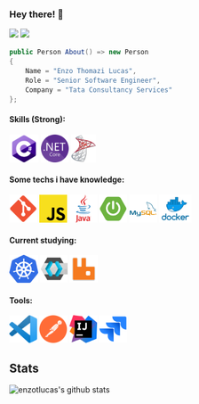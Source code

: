 ### <b>Hey there! :cowboy_hat_face:</b>

[![](https://img.shields.io/badge/Linkedin-blue?style=flat&logo=Linkedin&logoColor=white&link=https://www.linkedin.com/in/enzo-thomazi-lucas-10bb91158/)](https://www.linkedin.com/in/enzo-thomazi-lucas-10bb91158/)
[![](https://img.shields.io/badge/-HackerRank-brightgreen/?style=flat&logo=Hackerrank&logoColor=white&link=https://www.hackerrank.com/enzotlucas31)](https://www.hackerrank.com/enzotlucas31)

```cs
public Person About() => new Person
{
    Name = "Enzo Thomazi Lucas",
    Role = "Senior Software Engineer",
    Company = "Tata Consultancy Services"
};
```

#### Skills (Strong):
<div align="left">
	<img height="50" src="https://github.com/enzotlucas/enzotlucas/blob/main/img/csharp.png?raw=true" alt="C#" title="C#" />
	<img height="50" src="https://github.com/enzotlucas/enzotlucas/blob/main/img/dotnet.png?raw=true" alt=".NET Core" title=".NET Core" />
	<img height="50" src="https://github.com/enzotlucas/enzotlucas/blob/main/img/sqlserver.png?raw=true" alt="SQL Server" title="SQL Server" />
</div>

#### Some techs i have knowledge:
<div align="left">
	<img height="50" src="https://github.com/enzotlucas/enzotlucas/blob/main/img/git.png?raw=true" alt="Git" title="Git" />
	<img height="50" src="https://github.com/enzotlucas/enzotlucas/blob/main/img/js.png?raw=true" alt="JavaScript" title="JavaScript" />
	<img height="50" src="https://github.com/enzotlucas/enzotlucas/blob/main/img/java.png?raw=true" alt="Java" title="Java" />
	<img height="50" src="https://github.com/enzotlucas/enzotlucas/blob/main/img/springboot.png?raw=true" alt="Spring Boot" title="Spring Boot" />
	<img height="50" src="https://github.com/enzotlucas/enzotlucas/blob/main/img/mysql.png?raw=true" alt="MySQL" title="MySQL" />
	<img height="50" src="https://github.com/enzotlucas/enzotlucas/blob/main/img/docker.png?raw=true" alt="Docker" title="Docker" />
</div>

#### Current studying:
<div align="left">
	<img height="50" src="https://github.com/enzotlucas/enzotlucas/blob/main/img/kubernetes.png?raw=true" alt="Kubernetes" title="Kubernetes" />
	<img height="50" src="https://github.com/enzotlucas/enzotlucas/blob/main/img/keycloakpng.png?raw=true" alt="Keycloak" title="Keycloak" />
	<img height="50" src="https://github.com/enzotlucas/enzotlucas/blob/main/img/rabbitmq.png?raw=true" alt="RabbitMQ" title="RabbitMQ" />
</div>

#### Tools:
<div>
	<img height="50" src="https://github.com/enzotlucas/enzotlucas/blob/main/img/vscode.png?raw=true" alt="Visual Studio" title="Visual Studio" />
	<img height="50" src="https://github.com/enzotlucas/enzotlucas/blob/main/img/postman.png?raw=true" alt="Postman" title="Postman" />
	<img height="50" src="https://github.com/enzotlucas/enzotlucas/blob/main/img/intellij.png?raw=true" alt="IntelliJ" title="IntelliJ" />
	<img height="50" src="https://github.com/enzotlucas/enzotlucas/blob/main/img/jira.png?raw=true" alt="Jira" title="Jira" />
</div>

## Stats
![enzotlucas's github stats](https://github-readme-stats.vercel.app/api?username=enzotlucas&show_icons=true&theme=dracula)
